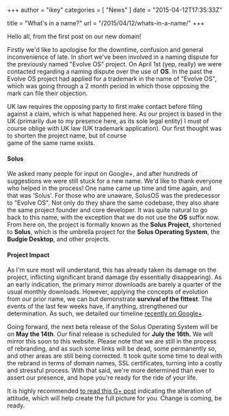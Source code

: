 +++
author = "ikey"
categories = [
"News"
]
date =  "2015-04-12T17:35:33Z"

title = "What's in a name?"
url = "/2015/04/12/whats-in-a-name/"
+++

Hello all, from the first post on our new domain! 

Firstly we'd like to apologise for the downtime, confusion and general inconvenience of late. In short we've been involved in a naming dispute for the previously 
named "Evolve OS" project. On April 1st (yep, really) we were contacted regarding a naming dispute over the use of **OS**. In the past the Evolve OS project had applied 
for a trademark in the name of "Evolve OS", which was going through a 2 month period in which those opposing the mark can file their objection.

UK law requires the opposing party to first make contact before filing against a claim, which is what happened here. As our project is based in the UK (primarily due to my 
presence here, as its sole legal entity) I must of course oblige with UK law (UK trademark application). Our first thought was to shorten the project name, but of course  
game of the same name exists.

#### Solus

We asked many people for input on Google+, and after hundreds of suggestions we were still stuck for a new name. We'd like to thank everyone who helped in the process! 
One name came up time and time again, and that was 'Solus'. For those who are unaware, SolusOS was the predecessor to "Evolve OS". Not only do they share the same 
codebase, they also share the same project founder and core developer. It was quite natural to go back to this name, with the exception that we do not use the **OS** suffix 
now. From here on, the project is formally known as the **Solus Project,** shortened to **Solus**, which is the umbrella project for the **Solus Operating System**, 
the **Budgie Desktop**, and other projects.

#### Project Impact

As I'm sure most will understand, this has already taken its damage on the project, inflicting significant brand damage (by essentially disappearing). As an early indication, 
the primary mirror downloads are barely a quarter of the usual monthly downloads. However, applying the concepts of evolution from our prior name, we can but 
demonstrate **survival of the fittest**. The events of the last few weeks have, if anything, strengthened our determination. As such, we detailed our timeline 
[recently on Google+](https://plus.google.com/+Solus-Project/posts/Q9Q6Rr55qHe).

Going forward, the next beta release of the Solus Operating System will be on **May the 14th**. Our final release is scheduled for **July the 16th.** We will mirror this soon to 
this website. Please note that we are still in the process of rebranding, and as such some links will be dead, some permanently so, and other areas are still being corrected. It 
took quite some time to deal with the rebrand in terms of domain names, SSL certificates, turning into a costly and stressful process. With that said, we're more determined 
than ever to assert our presence, and hope you're ready for the ride of your life.

 It is highly recommended [to read this G+ post](https://plus.google.com/+Solus-Project/posts/Drmi1rp9WNJ) indicating the alteration of attitude, which will help create 
 the full picture for you. Change is coming, be ready.   